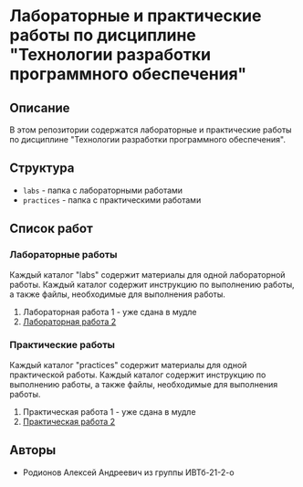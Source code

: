 # Лабораторные и практические работы по дисциплине "Технологии разработки программного обеспечения"

## Описание
В этом репозитории содержатся лабораторные и практические работы по дисциплине "Технологии разработки программного обеспечения".

## Структура
- `labs` - папка с лабораторными работами
- `practices` - папка с практическими работами

## Список работ
### Лабораторные работы
Каждый каталог "labs" содержит материалы для одной лабораторной работы. Каждый каталог содержит инструкцию по выполнению работы, а также файлы, необходимые для выполнения работы.
1. Лабораторная работа 1 - уже сдана в мудле
2. [Лабораторная работа 2](labs/LR2_Rodionov_IVTb-21-2-o/main.rb)

### Практические работы
Каждый каталог "practices" содержит материалы для одной практической работы. Каждый каталог содержит инструкцию по выполнению работы, а также файлы, необходимые для выполнения работы.
1. Практическая работа 1 - уже сдана в мудле
2. [Практическая работа 2](practices/PR2_Rodionov_IVTb-21-2-o/PR2.rb)

## Авторы
- Родионов Алексей Андреевич из группы ИВТб-21-2-о


